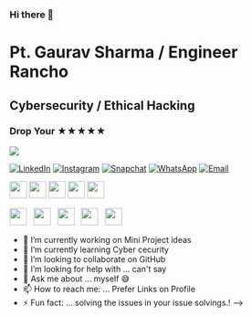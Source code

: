 ### Hi there 👋
# Pt. Gaurav Sharma / Engineer Rancho
## Cybersecurity / Ethical Hacking
### Drop Your ★★★★★

![](https://hits.seeyoufarm.com/api/count/incr/badge.svg?url=https://github.com/EngineerRancho/&title=Profile%20Views)


[![LinkedIn](https://img.shields.io/badge/LinkedIn-Connect-blue)](https://www.linkedin.com/in/pt-gaurav-sharma)
[![Instagram](https://img.shields.io/badge/Instagram-Follow-orange)](https://www.instagram.com/gauravpandit_4ever)
[![Snapchat](https://img.shields.io/badge/Snapchat-Add-yellow)](http://www.snapchat.com/add/gauravpandit_1)
[![WhatsApp](https://img.shields.io/badge/WhatsApp-Chat-brightgreen)](https://wa.me/+15623997104)
[![Email](https://img.shields.io/badge/Email-Contact-red)](mailto:2gauravpandit@gmail.com)



[<img src="https://img.shields.io/badge/LinkedIn-Connect-blue?style=for-the-badge" height="30"/>](https://www.linkedin.com/in/pt-gaurav-sharma)
[<img src="https://img.shields.io/badge/Instagram-Follow-orange?style=for-the-badge" height="30"/>](https://www.instagram.com/gauravpandit_4ever)
[<img src="https://img.shields.io/badge/Snapchat-Add-yellow?style=for-the-badge" height="30"/>](http://www.snapchat.com/add/gauravpandit_1)
[<img src="https://img.shields.io/badge/WhatsApp-Chat-brightgreen?style=for-the-badge" height="30"/>](https://wa.me/+15623997104)
[<img src="https://img.shields.io/badge/Email-Contact-red?style=for-the-badge" height="30"/>](mailto:2gauravpandit@gmail.com)


[<img src="https://img.shields.io/badge/LinkedIn-Connect-blue?style=for-the-badge" height="30"/>](https://www.linkedin.com/in/pt-gaurav-sharma) &nbsp;
[<img src="https://img.shields.io/badge/Instagram-Follow-orange?style=for-the-badge" height="30"/>](https://www.instagram.com/gauravpandit_4ever) &nbsp;
[<img src="https://img.shields.io/badge/Snapchat-Add-yellow?style=for-the-badge" height="30"/>](http://www.snapchat.com/add/gauravpandit_1) &nbsp;
[<img src="https://img.shields.io/badge/WhatsApp-Chat-brightgreen?style=for-the-badge" height="30"/>](https://wa.me/+15623997104) &nbsp;
[<img src="https://img.shields.io/badge/Email-Contact-red?style=for-the-badge" height="30"/>](mailto:2gauravpandit@gmail.com)


- 🔭 I’m currently working on Mini Project ideas 
- 🌱 I’m currently learning Cyber cecurity 
- 👯 I’m looking to collaborate on GitHub
- 🤔 I’m looking for help with ... can't say 
- 💬 Ask me about ... myself 😅
- 📫 How to reach me: ... Prefer Links on Profile
- ⚡ Fun fact: ... solving the issues in your issue solvings.!
-->

